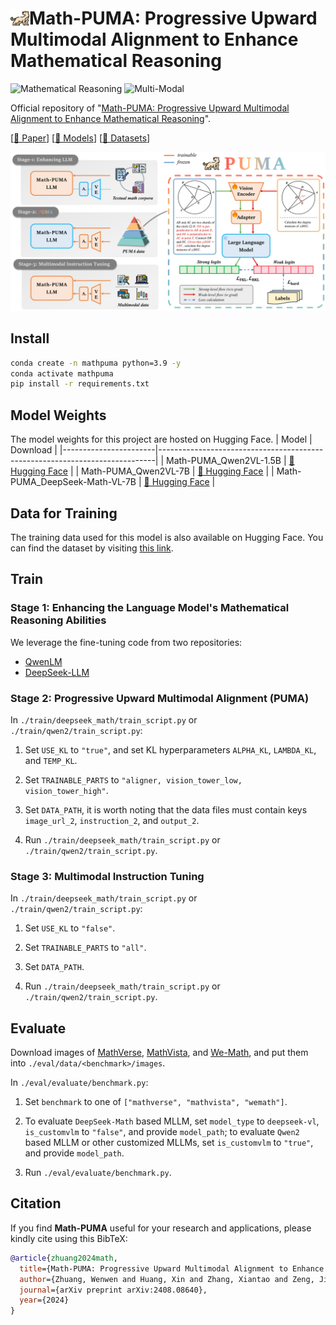 # <img src="images/puma-logo.png" alt="Logo" width="30" height="30" style="vertical-align:-5px;">Math-PUMA: Progressive Upward Multimodal Alignment to Enhance Mathematical Reasoning
![Mathematical Reasoning](https://img.shields.io/badge/Task-Mathematical_Reasoning-red) 
![Multi-Modal](https://img.shields.io/badge/Task-Multi--Modal-red) 

Official repository of "[Math-PUMA: Progressive Upward Multimodal Alignment to Enhance Mathematical Reasoning](https://www.arxiv.org/abs/2408.08640)".

[[📖 Paper](https://www.arxiv.org/abs/2408.08640)] [[🤗 Models](https://huggingface.co/Math-PUMA)] [[🤗 Datasets](https://huggingface.co/Math-PUMA)]

![ex1](images/framework.jpg)
## Install

```bash
conda create -n mathpuma python=3.9 -y
conda activate mathpuma
pip install -r requirements.txt
```

## Model Weights

The model weights for this project are hosted on Hugging Face. 
| Model                 | Download                                                                    |
|-----------------------|-----------------------------------------------------------------------------|
| Math-PUMA_Qwen2VL-1.5B | [🤗 Hugging Face](https://huggingface.co/Math-PUMA/Math-PUMA_Qwen2VL-1.5B) |
| Math-PUMA_Qwen2VL-7B  | [🤗 Hugging Face](https://huggingface.co/Math-PUMA/Math-PUMA_Qwen2VL-7B) |
| Math-PUMA_DeepSeek-Math-VL-7B    | [🤗 Hugging Face](https://huggingface.co/Math-PUMA/Math-PUMA_DeepSeek-Math-VL-7B)   |


## Data for Training

The training data used for this model is also available on Hugging Face. You can find the dataset by visiting [this link](https://huggingface.co/Math-PUMA).

## Train

### Stage 1: Enhancing the Language Model's Mathematical Reasoning Abilities

We leverage the fine-tuning code from two repositories:

- [QwenLM](https://github.com/QwenLM/Qwen)
- [DeepSeek-LLM](https://github.com/deepseek-ai/DeepSeek-LLM)


### Stage 2: Progressive Upward Multimodal Alignment (PUMA)

In `./train/deepseek_math/train_script.py` or `./train/qwen2/train_script.py`:

1. Set `USE_KL` to `"true"`, and set KL hyperparameters `ALPHA_KL`, `LAMBDA_KL`, and `TEMP_KL`.

2. Set `TRAINABLE_PARTS` to `"aligner, vision_tower_low, vision_tower_high"`.

3. Set `DATA_PATH`, it is worth noting that the data files must contain keys `image_url_2`, `instruction_2`, and `output_2`.

4. Run `./train/deepseek_math/train_script.py` or `./train/qwen2/train_script.py`.

### Stage 3: Multimodal Instruction Tuning

In `./train/deepseek_math/train_script.py` or `./train/qwen2/train_script.py`:

1. Set `USE_KL` to `"false"`.

2. Set `TRAINABLE_PARTS` to `"all"`.

3. Set `DATA_PATH`.

4. Run `./train/deepseek_math/train_script.py` or `./train/qwen2/train_script.py`.

## Evaluate

Download images of [MathVerse](https://huggingface.co/datasets/AI4Math/MathVerse/resolve/main/images.zip?download=true), [MathVista](https://huggingface.co/datasets/AI4Math/MathVista/resolve/main/images.zip?download=true), and [We-Math](https://huggingface.co/datasets/We-Math/We-Math/resolve/main/testmini.zip?download=true), and put them into `./eval/data/<benchmark>/images`.

In `./eval/evaluate/benchmark.py`:

1. Set `benchmark` to one of `["mathverse", "mathvista", "wemath"]`.

2. To evaluate `DeepSeek-Math` based MLLM, set `model_type` to `deepseek-vl`, `is_customvlm` to `"false"`, and provide `model_path`; to evaluate `Qwen2` based MLLM or other customized MLLMs, set `is_customvlm` to `"true"`, and provide `model_path`.

3. Run `./eval/evaluate/benchmark.py`.

## Citation

If you find **Math-PUMA** useful for your research and applications, please kindly cite using this BibTeX:

```bibtex
@article{zhuang2024math,
  title={Math-PUMA: Progressive Upward Multimodal Alignment to Enhance Mathematical Reasoning},
  author={Zhuang, Wenwen and Huang, Xin and Zhang, Xiantao and Zeng, Jin},
  journal={arXiv preprint arXiv:2408.08640},
  year={2024}
}
```
